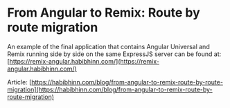 # From Angular to Remix: Route by route migration

An example of the final application that contains Angular Universal and Remix running side by side on the same ExpressJS server can be found at: [https://remix-angular.habibhinn.com/](https://remix-angular.habibhinn.com/)

Article: [https://habibhinn.com/blog/from-angular-to-remix-route-by-route-migration](https://habibhinn.com/blog/from-angular-to-remix-route-by-route-migration)

